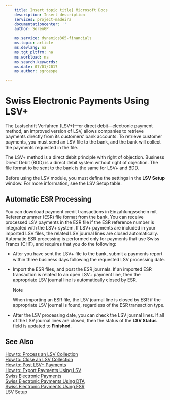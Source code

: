 ```yaml
---
    title: Insert topic title| Microsoft Docs
    description: Insert description
    services: project-madeira
    documentationcenter: ''
    author: SorenGP

    ms.service: dynamics365-financials
    ms.topic: article
    ms.devlang: na
    ms.tgt_pltfrm: na
    ms.workload: na
    ms.search.keywords:
    ms.date: 07/01/2017
    ms.author: sgroespe

---
```

# Swiss Electronic Payments Using LSV+
The Lastschrift Verfahren \(LSV\+\)—or direct debit—electronic payment method, an improved version of LSV, allows companies to retrieve payments directly from its customers’ bank accounts. To retrieve customer payments, you must send an LSV file to the bank, and the bank will collect the payments requested in the file.  
  
 The LSV\+ method is a direct debit principle with right of objection. Business Direct Debit \(BDD\) is a direct debit system without right of objection. The file format to be sent to the bank is the same for LSV\+ and BDD.  
  
 Before using the LSV module, you must define the settings in the **LSV Setup** window. For more information, see the LSV Setup table.  
  
## Automatic ESR Processing  
 You can download payment credit transactions in Einzahlungsschein mit Referenznummer \(ESR\) file format from the bank. You can receive processed LSV payments in the ESR file if the ESR reference number is integrated with the LSV\+ system. If LSV\+ payments are included in your imported LSV files, the related LSV journal lines are closed automatically. Automatic ESR processing is performed only for payments that use Swiss Francs \(CHF\), and requires that you do the following:  
  
-   After you have sent the LSV\+ file to the bank, submit a payments report within three business days following the requested LSV processing date.  
  
-   Import the ESR files, and post the ESR journals. If an imported ESR transaction is related to an open LSV\+ payment line, then the appropriate LSV journal line is automatically closed by ESR.  
  
    > [!NOTE]  
    >  When importing an ESR file, the LSV journal line is closed by ESR if the appropriate LSV journal is found, regardless of the ESR transaction type.  
  
-   After the LSV processing date, you can check the LSV journal lines. If all of the LSV journal lines are closed, then the status of the **LSV Status** field is updated to  **Finished**.  
  
## See Also  
 [How to: Process an LSV Collection](how-to-process-an-lsv-collection.md)   
 [How to: Close an LSV Collection](how-to-close-an-lsv-collection.md)   
 [How to: Post LSV\+ Payments](how-to-post-lsv-payments.md)   
 [How to: Export Payments Using LSV](how-to-export-payments-using-lsv.md)   
 [Swiss Electronic Payments](swiss-electronic-payments.md)   
 [Swiss Electronic Payments Using DTA](swiss-electronic-payments-using-dta.md)   
 [Swiss Electronic Payments Using ESR](swiss-electronic-payments-using-esr.md)   
 LSV Setup